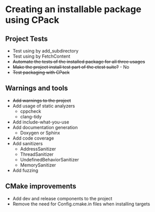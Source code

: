 ﻿# Creating an installable package using CPack

## Project Tests

- Test using by add_subdirectory
- Test using by FetchContent
- ~~Automate the tests of the installed package for all three usages~~
- ~~Make the project install test part of the ctest suite?~~ - No
- ~~Test packaging with CPack~~

## Warnings and tools

- ~~Add warnings to the project~~
- Add usage of static analyzers
    - cppcheck
    - clang-tidy
- Add include-what-you-use
- Add documentation generation
    - Doxygen or Sphinx
- Add code coverage
- Add sanitizers
    - AddressSanitizer
    - ThreadSanitizer
    - UndefinedBehaviorSanitizer
    - MemorySanitizer
- Add fuzzing

## CMake improvements

- Add dev and release components to the project
- Remove the need for Config.cmake.in files when installing targets
